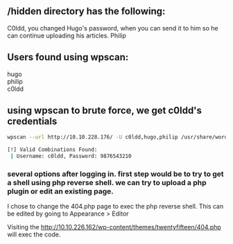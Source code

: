 ## /hidden directory has the following:

C0ldd, you changed Hugo's password, when you can send it to him so he can continue uploading his articles. Philip


## Users found using wpscan:
hugo\
philip\
c0ldd

## using wpscan to brute force, we get c0ldd's credentials
```bash 
wpscan --url http://10.10.228.176/ -U c0ldd,hugo,philip /usr/share/wordlists/rockyou.txt

[!] Valid Combinations Found:
 | Username: c0ldd, Password: 9876543210

```


### several options after logging in. first step would be to try to get a shell using php reverse shell. we can try to upload a php plugin or edit an existing page.

I chose to change the 404.php page to exec the php reverse shell. 
This can be edited by going to Appearance > Editor

Visiting the 
http://10.10.226.162/wp-content/themes/twentyfifteen/404.php
will exec the code.


